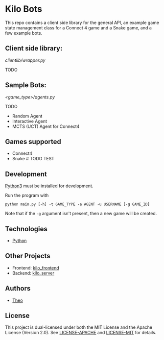 # Kilo Bots
This repo contains a client side library for the general API,
an example game state management class for a Connect 4 game and a Snake game, and 
a few example bots.

## Client side library: 
_clientlib/wrapper.py_

TODO

## Sample Bots: 
_\<game_type\>/agents.py_

TODO

- Random Agent
- Interactive Agent
- MCTS (UCT) Agent for Connect4

## Games supported
- Connect4
- Snake # TODO TEST

## Development

[Python3](https://www.python.org/) must be installed for development.

Run the program with
```shell
python main.py [-h] -t GAME_TYPE -a AGENT -u USERNAME [-g GAME_ID]
```
Note that if the `-g` argument isn't present, then a new game will be created.

## Technologies
- [Python](https://www.python.org/)

## Other Projects
- Frontend: [kilo_frontend](https://github.com/TeamKilo/kilo_frontend)
- Backend: [kilo_server](https://github.com/TeamKilo/kilo_server)

## Authors
- [Theo](https://github.com/MilkFansHelloWorld)

## License
This project is dual-licensed under both the MIT License and the Apache License (Version 2.0). See [LICENSE-APACHE](./LICENSE-APACHE) and [LICENSE-MIT](./LICENSE-MIT) for details.